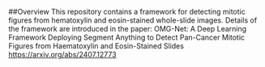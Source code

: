 ##Overview
This repository contains a framework for detecting mitotic figures from hematoxylin and eosin-stained whole-slide images. Details of the framework are introduced in the paper: OMG-Net: A Deep Learning Framework Deploying Segment Anything to Detect Pan-Cancer Mitotic Figures from Haematoxylin and Eosin-Stained Slides https://arxiv.org/abs/2407.12773
